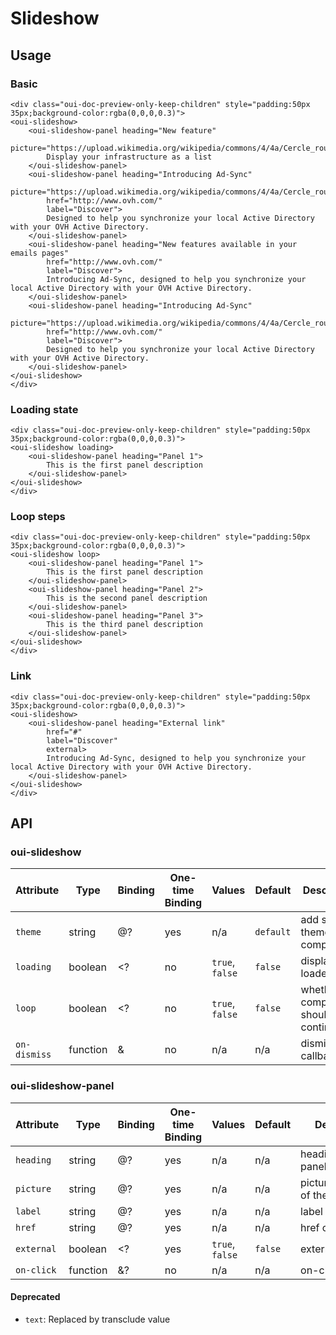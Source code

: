# Slideshow

## Usage

### Basic

```html:preview
<div class="oui-doc-preview-only-keep-children" style="padding:50px 35px;background-color:rgba(0,0,0,0.3)">
<oui-slideshow>
    <oui-slideshow-panel heading="New feature"
        picture="https://upload.wikimedia.org/wikipedia/commons/4/4a/Cercle_rouge_100%25.svg">
        Display your infrastructure as a list
    </oui-slideshow-panel>
    <oui-slideshow-panel heading="Introducing Ad-Sync"
        picture="https://upload.wikimedia.org/wikipedia/commons/4/4a/Cercle_rouge_100%25.svg"
        href="http://www.ovh.com/"
        label="Discover">
        Designed to help you synchronize your local Active Directory with your OVH Active Directory.
    </oui-slideshow-panel>
    <oui-slideshow-panel heading="New features available in your emails pages"
        href="http://www.ovh.com/"
        label="Discover">
        Introducing Ad-Sync, designed to help you synchronize your local Active Directory with your OVH Active Directory.
    </oui-slideshow-panel>
    <oui-slideshow-panel heading="Introducing Ad-Sync"
        picture="https://upload.wikimedia.org/wikipedia/commons/4/4a/Cercle_rouge_100%25.svg"
        href="http://www.ovh.com/"
        label="Discover">
        Designed to help you synchronize your local Active Directory with your OVH Active Directory.
    </oui-slideshow-panel>
</oui-slideshow>
</div>
```

### Loading state

```html:preview
<div class="oui-doc-preview-only-keep-children" style="padding:50px 35px;background-color:rgba(0,0,0,0.3)">
<oui-slideshow loading>
    <oui-slideshow-panel heading="Panel 1">
        This is the first panel description
    </oui-slideshow-panel>
</oui-slideshow>
</div>
```

### Loop steps

```html:preview
<div class="oui-doc-preview-only-keep-children" style="padding:50px 35px;background-color:rgba(0,0,0,0.3)">
<oui-slideshow loop>
    <oui-slideshow-panel heading="Panel 1">
        This is the first panel description
    </oui-slideshow-panel>
    <oui-slideshow-panel heading="Panel 2">
        This is the second panel description
    </oui-slideshow-panel>
    <oui-slideshow-panel heading="Panel 3">
        This is the third panel description
    </oui-slideshow-panel>
</oui-slideshow>
</div>
```

### Link
```html:preview
<div class="oui-doc-preview-only-keep-children" style="padding:50px 35px;background-color:rgba(0,0,0,0.3)">
<oui-slideshow>
    <oui-slideshow-panel heading="External link"
        href="#"
        label="Discover"
        external>
        Introducing Ad-Sync, designed to help you synchronize your local Active Directory with your OVH Active Directory.
    </oui-slideshow-panel>
</oui-slideshow>
</div>
```

## API

### oui-slideshow

| Attribute     | Type      | Binding   | One-time Binding  | Values            | Default   | Description
| ----          | ----      | ----      | ----              | ----              | ----      | ----
| `theme`       | string    | @?        | yes               | n/a               | `default` | add specific theme to component
| `loading`     | boolean   | <?        | no                | `true`, `false`   | `false`   | display loader flag
| `loop`        | boolean   | <?        | no                | `true`, `false`   | `false`   | whether the component should cycle continuously
| `on-dismiss`  | function  | &         | no                | n/a               | n/a       | dismiss callback

### oui-slideshow-panel

| Attribute     | Type      | Binding   | One-time Binding  | Values            | Default   | Description
| ----          | ----      | ----      | ----              | ----              | ----      | ----
| `heading`     | string    | @?        | yes               | n/a               | n/a       | heading of the panel
| `picture`     | string    | @?        | yes               | n/a               | n/a       | picture/illustration of the panel
| `label`       | string    | @?        | yes               | n/a               | n/a       | label of the link
| `href`        | string    | @?        | yes               | n/a               | n/a       | href of the link
| `external`    | boolean   | <?        | yes               | `true`, `false`   | `false`   | external link flag
| `on-click`    | function  | &?        | no                | n/a               | n/a       | on-click handler

#### Deprecated

* `text`: Replaced by transclude value
